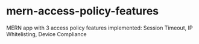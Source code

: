 # mern-access-policy-features
MERN app with 3 access policy features implemented: Session Timeout, IP Whitelisting, Device Compliance
